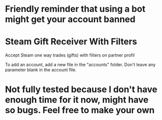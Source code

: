 # Friendly reminder that using a bot might get your account banned

# Steam Gift Receiver With Filters
Accept Steam one way trades (gifts) with filters on partner profil

To add an account, add a new file in the "accounts" folder.
Don't leave any parameter blank in the account file.

# Not fully tested because I don't have enough time for it now, might have so bugs. Feel free to make your own